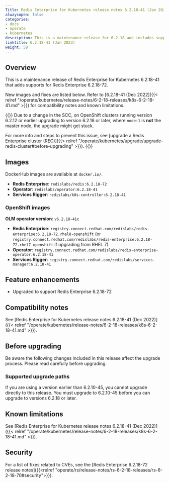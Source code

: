 ```yaml
---
Title: Redis Enterprise for Kubernetes release notes 6.2.18-41 (Jan 2023)
alwaysopen: false
categories:
- docs
- operate
- kubernetes
description: This is a maintenance release for 6.2.18 and includes support for Redis Enterprise 6.2.18-72.
linktitle: 6.2.18-41 (Jan 2023)
weight: 58
---
```

## Overview

This is a maintenance release of Redis Enterprise for Kubernetes 6.2.18-41 that adds supports for Redis Enterprise 6.2.18-72.

New images and fixes are listed below. Refer to [6.2.18-41 (Dec 2022]({{< relref "/operate/kubernetes/release-notes/6-2-18-releases/k8s-6-2-18-41.md" >}}) for compatibility notes and known limitations.

{{<warning>}} Due to a change in the SCC, on OpenShift clusters running version 6.2.12 or earlier upgrading to version 6.2.18 or later, where `node:1` is <b>not</b> the master node, the upgrade might get stuck.

For more info and steps to prevent this issue, see [upgrade a Redis Enterprise cluster (REC)]({{< relref "/operate/kubernetes/upgrade/upgrade-redis-cluster#before-upgrading" >}}).
{{</warning>}}

## Images

DockerHub images are available at `docker.io/`.

* **Redis Enterprise**: `redislabs/redis:6.2.18-72`
* **Operator**: `redislabs/operator:6.2.18-41`
* **Services Rigger**: `redislabs/k8s-controller:6.2.18-41`

### OpenShift images

**OLM operator version**: `v6.2.18-41c`


* **Redis Enterprise**: `registry.connect.redhat.com/redislabs/redis-enterprise:6.2.18-72.rhel8-openshift`
    (or `registry.connect.redhat.com/redislabs/redis-enterprise:6.2.18-72.rhel7-openshift` if upgrading from RHEL 7)
* **Operator**: `registry.connect.redhat.com/redislabs/redis-enterprise-operator:6.2.18-41`
* **Services Rigger**: `registry.connect.redhat.com/redislabs/services-manager:6.2.18-41`

## Feature enhancements

* Upgraded to support Redis Enterprise 6.2.18-72

## Compatibility notes

See [Redis Enterprise for Kubernetes release notes 6.2.18-41 (Dec 2022)]({{< relref "/operate/kubernetes/release-notes/6-2-18-releases/k8s-6-2-18-41.md" >}}).

## Before upgrading

Be aware the following changes included in this release affect the upgrade process. Please read carefully before upgrading.

 ### Supported upgrade paths

  If you are using a version earlier than 6.2.10-45, you cannot upgrade directly to this release. You must upgrade to 6.2.10-45 before you can upgrade to versions 6.2.18 or later.

## Known limitations

See [Redis Enterprise for Kubernetes release notes 6.2.18-41 (Dec 2022)]({{< relref "/operate/kubernetes/release-notes/6-2-18-releases/k8s-6-2-18-41.md" >}}).

## Security

For a list of fixes related to CVEs, see the [Redis Enterprise 6.2.18-72 release notes]({{<relref "operate/rs/release-notes/rs-6-2-18-releases/rs-6-2-18-70#security">}}).
